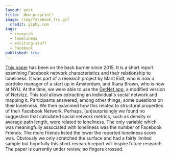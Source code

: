 ```yaml
---
layout: post
title:  New preprint!
image: /img/facebook_fry.gif
  credit: giphy.com
tags:
  - research
  - loneliness
  - exciting-stuff
  - Facebook
published: true
---
```


[This paper](https://psyarxiv.com/s2kya/) has been on the back burner since 2015. It is a short report examining Facebook network characteristics and their relationship to loneliness.  It was part of a research project by Marit Eidt, who is now a portfolio manager of a start up in Amsterdam, and Riana Brown, who is now at NYU. At the time, we were able to use the [GetNet app](http://thepoliticsofsystems.net/2015/01/the-end-of-netvizz/), a modified version of Netvizz. This tool allows extracting an individual's social network and mapping it. Participants answered, among other things, some questions on their loneliness. We then examined how this related to structural properties of their Facebook Network. Perhaps, (un)surprisingly we found no suggestion that calculated social network metrics, such as density or average path length, were related to loneliness. The only variable which was meaningfully associated with loneliness was the number of Facebook Friends. The more friends listed the lower the reported loneliness score was. Obviously we only scratched the surface and had a fairly limited sample but hopefully this short research report will inspire future research. The paper is currently under review, so fingers crossed.

